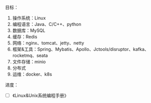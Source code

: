 目标：
1. 操作系统：Linux
2. 编程语言：Java、C/C++、python
3. 数据库：MySQL
4. 缓存：Redis
5. 网络：nginx、tomcat、jetty、netty
6. 框架&工具：Spring、Mybatis、Apollo、Jctools/disruptor、kafka、rocketmq、seata
7. 文件存储：minio
8. 分布式
9. 运维：docker、k8s

进度：
- [ ] 《Linux&Unix系统编程手册》